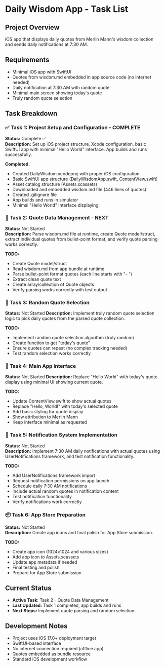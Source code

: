 # Daily Wisdom App - Task List

## Project Overview
iOS app that displays daily quotes from Merlin Mann's wisdom collection and sends daily notifications at 7:30 AM.

## Requirements
- Minimal iOS app with SwiftUI
- Quotes from wisdom.md embedded in app source code (no internet needed)
- Daily notification at 7:30 AM with random quote
- Minimal main screen showing today's quote
- Truly random quote selection

## Task Breakdown

### ✅ Task 1: Project Setup and Configuration - COMPLETE
**Status:** Complete ✅  
**Description:** Set up iOS project structure, Xcode configuration, basic SwiftUI app with minimal "Hello World" interface. App builds and runs successfully.

**Completed:**
- Created DailyWisdom.xcodeproj with proper iOS configuration
- Basic SwiftUI app structure (DailyWisdomApp.swift, ContentView.swift)
- Asset catalog structure (Assets.xcassets)
- Downloaded and embedded wisdom.md file (446 lines of quotes)
- Created .gitignore file
- App builds and runs in simulator
- Minimal "Hello World" interface displaying

### 🔄 Task 2: Quote Data Management - NEXT
**Status:** Not Started  
**Description:** Parse wisdom.md file at runtime, create Quote model/struct, extract individual quotes from bullet-point format, and verify quote parsing works correctly.

**TODO:**
- Create Quote model/struct
- Read wisdom.md from app bundle at runtime
- Parse bullet-point format quotes (each line starts with "- ")
- Extract clean quote text
- Create array/collection of Quote objects
- Verify parsing works correctly with test output

### 🎲 Task 3: Random Quote Selection
**Status:** Not Started
**Description:** Implement truly random quote selection logic to pick daily quotes from the parsed quote collection.

**TODO:**
- Implement random quote selection algorithm (truly random)
- Create function to get "today's quote"
- Ensure quotes can repeat (no complex tracking needed)
- Test random selection works correctly

### 📱 Task 4: Main App Interface
**Status:** Not Started
**Description:** Replace "Hello World" with today's quote display using minimal UI showing current quote.

**TODO:**
- Update ContentView.swift to show actual quotes
- Replace "Hello, World!" with today's selected quote
- Add basic styling for quote display
- Show attribution to Merlin Mann
- Keep interface minimal as requested

### 🔔 Task 5: Notification System Implementation
**Status:** Not Started  
**Description:** Implement 7:30 AM daily notifications with actual quotes using UserNotifications framework, and test notification functionality.

**TODO:**
- Add UserNotifications framework import
- Request notification permissions on app launch
- Schedule daily 7:30 AM notifications
- Include actual random quotes in notification content
- Test notification functionality
- Verify notifications work correctly

### 📦 Task 6: App Store Preparation
**Status:** Not Started  
**Description:** Create app icons and final polish for App Store submission.

**TODO:**
- Create app icon (1024x1024 and various sizes)
- Add app icon to Assets.xcassets
- Update app metadata if needed
- Final testing and polish
- Prepare for App Store submission

## Current Status
- **Active Task:** Task 2 - Quote Data Management
- **Last Updated:** Task 1 completed, app builds and runs
- **Next Steps:** Implement quote parsing and random selection

## Development Notes
- Project uses iOS 17.0+ deployment target
- SwiftUI-based interface
- No internet connection required (offline app)
- Quotes embedded as bundle resource
- Standard iOS development workflow
